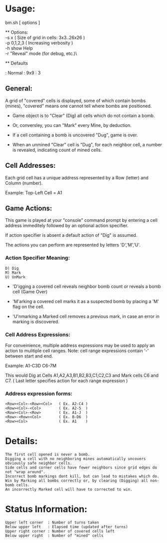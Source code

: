 # Usage:

bm.sh [ options ]

** Options:
\
-s <Width>x<Height>      ( Size of grid in cells: 3x3..26x26 )\
-p <PromptLevel> 0,1,2,3 ( Increasing verbosity )\
-h show Help\
-r "Reveal" mode (for debug, etc.)\

** Defaults

<Mode>        : Normal
<Size>        : 9x9
<PromptLevel> : 3

## General:

A grid of "covered" cells is displayed, some of which contain bombs (mines),
"covered" means one cannot tell where bombs are positioned.

* Game object is to "Clear" (Dig) all cells which do not contain a bomb.

* Or, conversley, you can "Mark" every Mine, by deduction.

* If a cell containing a bomb is uncovered "Dug", game is over.

* When an unmined "Clear" cell is "Dug", for each neighbor cell,
  a number is revealed, indicating count of mined cells.

## Cell Addresses:

  Each grid cell has a unique address represented
  by a Row (letter) and Column (number).

  Example: Top-Left Cell = A1


## Game Actions:

  This game is played at your "console" command prompt by entering
    a cell address immeditely followed by an optional action
    specifier.
    
  If action specifier is absent a default action of
    "Dig" is assumed.

  The actions you can perform are represented by letters 'D','M','U'.
  
###  Action Specifier Meaning:

    D) Dig
    M) Mark
    U) UnMark

* 'D'igging a covered cell reveals neighbor bomb count or
    reveals a bomb cell (Game Over)
   
* 'M'arking a covered cell marks it as a suspected bomb by
    placing a 'M' flag on the cell.

* 'U'nmarking a Marked cell removes a previous mark,
    in case an error in marking is discovered.

### Cell Address Expressions:

  For conveinience, multiple address expressions may be
  used to apply an action to mulitiple cell ranges. Note:
  cell range expressions contain '-' between start and end.

  Example: A1-C3D C6-7M

  This would Dig at Cells A1,A2,A3,B1,B2,B3,C1,C2,C3 and
  Mark cells C6 and C7.
  ( Last letter specifies action for each range expression )

###  Address expression forms:
  
    <Row><Col>-<Row><Col>   ( Ex. A2-C4 )
    <Row><Col>-<Col>        ( Ex. A2-5  )
    <Row><Col>-<Row>        ( Ex. A1-J  )
    <Row>-<Row><Col>        ( Ex. B-D6  )
    <Row><Col>              ( Ex. A1    )



# Details:

    The first cell opened is never a bomb.
    Digging a cell with no neighboring mines automatically uncovers obviously safe neighbor cells.
    Side cells and corner cells have fewer neighbors since grid edges do not "wrap around".
    Incorrect bomb markings dont kill, but can lead to mistakes which do.
    Win by Marking all bombs correctly or, by clearing (Digging) all non-bomb cells.
    An incorrectly Marked cell will have to corrected to win.

# Status Information:

    Upper left corner  : Number of turns taken
    Below upper left   : Elapsed time (updated after turns)
    Upper right corner : Number of covered cells left
    Below upper right  : Number of "mined" cells 

                                                                            
